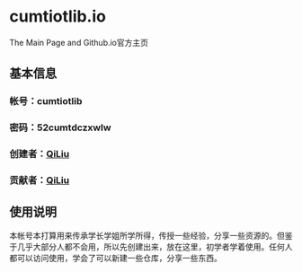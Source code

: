 # cumtiotlib.io
The Main Page and Github.io官方主页

## 基本信息
### 帐号：cumtiotlib 
### 密码：52cumtdczxwlw
### 创建者：<a href="https://github.io/liuqidev">QiLiu</a>
### 贡献者：<a href="https://github.io/liuqidev">QiLiu</a>

## 使用说明
本帐号本打算用来传承学长学姐所学所得，传授一些经验，分享一些资源的。但鉴于几乎大部分人都不会用，所以先创建出来，放在这里，初学者学着使用。任何人都可以访问使用，学会了可以新建一些仓库，分享一些东西。

